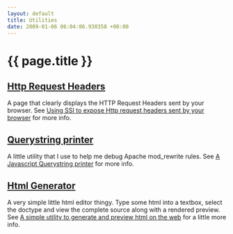 ```yaml
---
layout: default
title: Utilities
date: 2009-01-06 06:04:06.930358 +00:00
---
```


# {{ page.title }}

## [Http Request Headers](/utilities/http-request-headers)

A page that clearly displays the HTTP Request Headers sent by your browser. See [Using SSI to expose Http request headers sent by your browser](/blog/2009-01-06-using-ssi-to-expose-http-request-headers-sent-by-your-browser) for more info.

## [Querystring printer](/utilities/querystring-printer)

A little utility that I use to help me debug Apache mod\_rewrite rules. See [A Javascript Querystring printer](/blog/2008-12-05-a-javascript-querystring-printer) for more info.

## [Html Generator](/utilities/html-generator)

A very simple little html editor thingy. Type some html into a textbox, select the doctype and view the complete source along with a rendered preview. See [A simple utility to generate and preview html on the web](/blog/2009-01-06-a-simple-utility-to-generate-and-preview-html-on-the-web) for a little more info.
